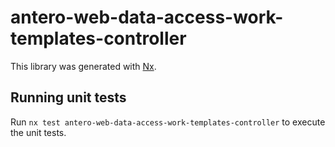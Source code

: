 # antero-web-data-access-work-templates-controller

This library was generated with [Nx](https://nx.dev).

## Running unit tests

Run `nx test antero-web-data-access-work-templates-controller` to execute the unit tests.
